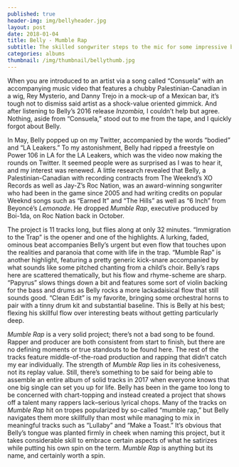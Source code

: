 ```yaml
---
published: true
header-img: img/bellyheader.jpg
layout: post
date: 2018-01-04
title: Belly - Mumble Rap
subtitle: The skilled songwriter steps to the mic for some impressive bars
categories: albums
thumbnail: /img/thumbnail/bellythumb.jpg
---
```

<p>When you are introduced to an artist via a song called &ldquo;Consuela&rdquo; with an accompanying music video that features a chubby Palestinian-Canadian in a wig, Rey Mysterio, and Danny Trejo in a mock-up of a Mexican bar, it&rsquo;s tough not to dismiss said artist as a shock-value oriented gimmick. And after listening to Belly&rsquo;s 2016 release <em>Inzombia,</em> I couldn&rsquo;t help but agree. Nothing, aside from &ldquo;Consuela,&rdquo; stood out to me from the tape, and I quickly forgot about Belly.</p>
<p>In May, Belly popped up on my Twitter, accompanied by the words &ldquo;bodied&rdquo; and &ldquo;LA Leakers.&rdquo; To my astonishment, Belly had ripped a freestyle on Power 106 in LA for the LA Leakers, which was the video now making the rounds on Twitter. It seemed people were as surprised as I was to hear it, and my interest was renewed. A little research revealed that Belly, a Palestinian-Canadian with recording contracts from The Weeknd&rsquo;s XO Records as well as Jay-Z&rsquo;s Roc Nation, was an award-winning songwriter who had been in the game since 2005 and had writing credits on popular Weeknd songs such as &ldquo;Earned It&rdquo; and &ldquo;The Hills&rdquo; as well as &ldquo;6 Inch&rdquo; from Beyonc&eacute;&rsquo;s <em>Lemonade</em>. He dropped <em>Mumble Rap</em>, executive produced by Boi-1da, on Roc Nation back in October.</p>
<p>The project is 11 tracks long, but flies along at only 32 minutes. &ldquo;Immigration to the Trap&rdquo; is the opener and one of the highlights. A lurking, faded, ominous beat accompanies Belly&rsquo;s urgent but even flow that touches upon the realities and paranoia that come with life in the trap. &ldquo;Mumble Rap&rdquo; is another highlight, featuring a pretty generic kick-snare accompanied by what sounds like some pitched chanting from a child&rsquo;s choir. Belly&rsquo;s raps here are scattered thematically, but his flow and rhyme-scheme are sharp. &ldquo;Papyrus&rdquo; slows things down a bit and features some sort of violin backing for the bass and drums as Belly rocks a more lackadaisical flow that still sounds good. &ldquo;Clean Edit&rdquo; is my favorite, bringing some orchestral horns to pair with a tinny drum kit and substantial baseline. This is Belly at his best; flexing his skillful flow over interesting beats without getting particularly deep.</p>
<p><em>Mumble Rap </em>is a very solid project; there&rsquo;s not a bad song to be found. Rapper and producer are both consistent from start to finish, but there are no defining moments or true standouts to be found here. The rest of the tracks feature middle-of-the-road production and rapping that didn&rsquo;t catch my ear individually. The strength of <em>Mumble Rap</em> lies in its cohesiveness, not its replay value. Still, there&rsquo;s something to be said for being able to assemble an entire album of solid tracks in 2017 when everyone knows that one big single can set you up for life. Belly has been in the game too long to be concerned with chart-topping and instead created a project that shows off a talent many rappers lack&ndash;serious lyrical chops. Many of the tracks on <em>Mumble Rap</em> hit on tropes popularized by so-called &ldquo;mumble rap,&rdquo; but Belly navigates them more skillfully than most while managing to mix in meaningful tracks such as &ldquo;Lullaby&rdquo; and &ldquo;Make a Toast.&rdquo; It&rsquo;s obvious that Belly&rsquo;s tongue was planted firmly in cheek when naming this project, but it takes considerable skill to embrace certain aspects of what he satirizes while putting his own spin on the term. <em>Mumble Rap</em> is anything but its name, and certainly worth a spin.</p>

